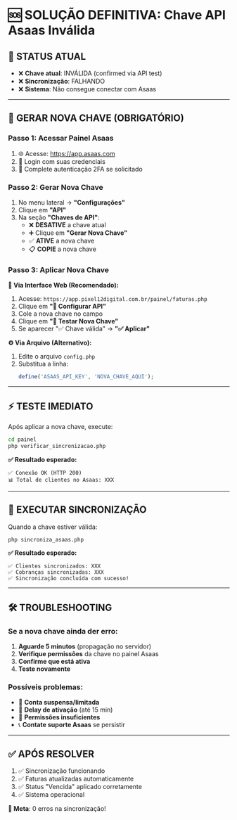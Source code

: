 # 🆘 SOLUÇÃO DEFINITIVA: Chave API Asaas Inválida

## 🚨 **STATUS ATUAL**
- ❌ **Chave atual**: INVÁLIDA (confirmed via API test)
- ❌ **Sincronização**: FALHANDO
- ❌ **Sistema**: Não consegue conectar com Asaas

---

## 🔑 **GERAR NOVA CHAVE (OBRIGATÓRIO)**

### **Passo 1: Acessar Painel Asaas**
1. 🌐 Acesse: https://app.asaas.com
2. 🔐 Login com suas credenciais
3. 📱 Complete autenticação 2FA se solicitado

### **Passo 2: Gerar Nova Chave**
1. No menu lateral → **"Configurações"**
2. Clique em **"API"** 
3. Na seção **"Chaves de API"**:
   - ❌ **DESATIVE** a chave atual
   - ➕ Clique em **"Gerar Nova Chave"**
   - ✅ **ATIVE** a nova chave
   - 📋 **COPIE** a nova chave

### **Passo 3: Aplicar Nova Chave**

**🔗 Via Interface Web (Recomendado):**
1. Acesse: `https://app.pixel12digital.com.br/painel/faturas.php`
2. Clique em **"🔑 Configurar API"**
3. Cole a nova chave no campo
4. Clique em **"🧪 Testar Nova Chave"**
5. Se aparecer "✅ Chave válida" → **"✅ Aplicar"**

**⚙️ Via Arquivo (Alternativo):**
1. Edite o arquivo `config.php`
2. Substitua a linha:
   ```php
   define('ASAAS_API_KEY', 'NOVA_CHAVE_AQUI');
   ```

---

## ⚡ **TESTE IMEDIATO**

Após aplicar a nova chave, execute:

```bash
cd painel
php verificar_sincronizacao.php
```

**✅ Resultado esperado:**
```
✅ Conexão OK (HTTP 200)
📊 Total de clientes no Asaas: XXX
```

---

## 🔄 **EXECUTAR SINCRONIZAÇÃO**

Quando a chave estiver válida:

```bash
php sincroniza_asaas.php
```

**✅ Resultado esperado:**
```
✅ Clientes sincronizados: XXX
✅ Cobranças sincronizadas: XXX
✅ Sincronização concluída com sucesso!
```

---

## 🛠️ **TROUBLESHOOTING**

### Se a nova chave ainda der erro:

1. **Aguarde 5 minutos** (propagação no servidor)
2. **Verifique permissões** da chave no painel Asaas
3. **Confirme que está ativa** 
4. **Teste novamente**

### Possíveis problemas:
- 🚫 **Conta suspensa/limitada**
- 🔄 **Delay de ativação** (até 15 min)
- 🔐 **Permissões insuficientes**
- 📞 **Contate suporte Asaas** se persistir

---

## ✅ **APÓS RESOLVER**

1. ✅ Sincronização funcionando
2. ✅ Faturas atualizadas automaticamente  
3. ✅ Status "Vencida" aplicado corretamente
4. ✅ Sistema operacional

**🎯 Meta**: 0 erros na sincronização! 
